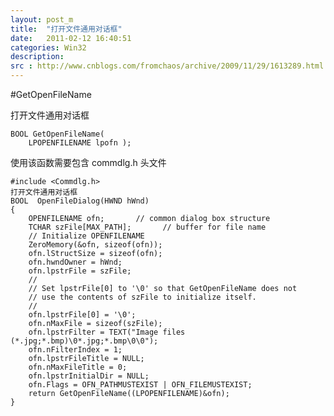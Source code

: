 ```yaml
---
layout: post_m
title:  "打开文件通用对话框"
date:   2011-02-12 16:40:51
categories: Win32
description: 
src : http://www.cnblogs.com/fromchaos/archive/2009/11/29/1613289.html
---
```


#GetOpenFileName 

打开文件通用对话框

	BOOL GetOpenFileName(      
	    LPOPENFILENAME lpofn );
使用该函数需要包含 commdlg.h 头文件

	#include <Commdlg.h>
	打开文件通用对话框
	BOOL  OpenFileDialog(HWND hWnd)
	{
		OPENFILENAME ofn;       // common dialog box structure
		TCHAR szFile[MAX_PATH];       // buffer for file name
		// Initialize OPENFILENAME
		ZeroMemory(&ofn, sizeof(ofn));
		ofn.lStructSize = sizeof(ofn);
		ofn.hwndOwner = hWnd;
		ofn.lpstrFile = szFile;
		//
		// Set lpstrFile[0] to '\0' so that GetOpenFileName does not 
		// use the contents of szFile to initialize itself.
		//
		ofn.lpstrFile[0] = '\0';
		ofn.nMaxFile = sizeof(szFile);
		ofn.lpstrFilter = TEXT("Image files (*.jpg;*.bmp)\0*.jpg;*.bmp\0\0");
		ofn.nFilterIndex = 1;
		ofn.lpstrFileTitle = NULL;
		ofn.nMaxFileTitle = 0;
		ofn.lpstrInitialDir = NULL;
		ofn.Flags = OFN_PATHMUSTEXIST | OFN_FILEMUSTEXIST; 
		return GetOpenFileName((LPOPENFILENAME)&ofn);
	}